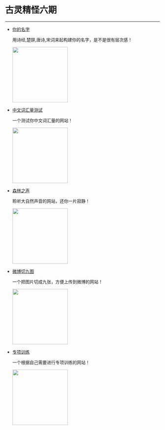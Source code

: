 # 古灵精怪六期
---

- [你的名字](http://xiaosang.net/gushi_namer/)

  用诗经,楚辞,唐诗,宋词来起构建你的名字，是不是很有层次感！

  <img width="180px" bor src="//cdn.jsdelivr.net/gh/13160692449/pics-storage/ndmz20210301.png">

- [中文词汇量测试](https://www.arealme.com/chinese-vocabulary-size-test/cn/)

  一个测试你中文词汇量的网站！

  <img width="180px" bor src="//cdn.jsdelivr.net/gh/13160692449/pics-storage/zwchlcs20210301.png">

- [森林之声](https://www.tree.fm/forest/21)

  聆听大自然声音的网站，还你一片寂静！

  <img width="180px" bor src="//cdn.jsdelivr.net/gh/13160692449/pics-storage/slzs20210301.png">

- [微博切九图](https://lab.magiconch.com/v/sns-image)

  一个把图片切成九张，方便上传到微博的网站！

  <img width="180px" bor src="//cdn.jsdelivr.net/gh/13160692449/pics-storage/wbqjt20210301.png">

- [专项训练](https://musclewiki.cn/)

  一个根据自己需要进行专项训练的网站！

  <img width="180px" bor src="//cdn.jsdelivr.net/gh/13160692449/pics-storage/zxxl20210301.png">